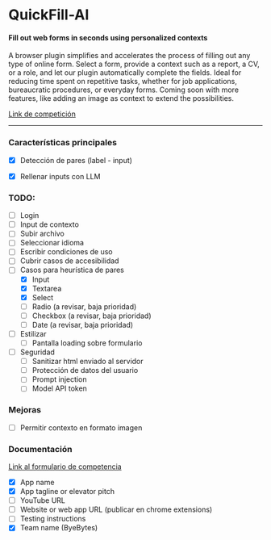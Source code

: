 # QuickFill-AI
#### **Fill out web forms in seconds using personalized contexts**

A browser plugin simplifies and accelerates the process of filling out any type of online form. Select a form, provide a context such as a report, a CV, or a role, and let our plugin automatically complete the fields. Ideal for reducing time spent on repetitive tasks, whether for job applications, bureaucratic procedures, or everyday forms. Coming soon with more features, like adding an image as context to extend the possibilities.

[Link de competición](https://ai.google.dev/competition)

---

### Características principales
- [x] Detección de pares (label - input)
- [x] Rellenar inputs con LLM


### TODO:
- [ ] Login
- [ ] Input de contexto
- [ ] Subir archivo
- [ ] Seleccionar idioma
- [ ] Escribir condiciones de uso
- [ ] Cubrir casos de accesibilidad
- [ ] Casos para heurística de pares
    - [x] Input
    - [x] Textarea
    - [x] Select
    - [ ] Radio (a revisar, baja prioridad)
    - [ ] Checkbox (a revisar, baja prioridad)
    - [ ] Date (a revisar, baja prioridad)
- [ ] Estilizar
    - [ ] Pantalla loading sobre formulario
- [ ] Seguridad
    - [ ] Sanitizar html enviado al servidor
    - [ ] Protección de datos del usuario
    - [ ] Prompt injection
    - [ ] Model API token

### Mejoras
- [ ] Permitir contexto en formato imagen

### Documentación
[Link al formulario de competencia](https://docs.google.com/forms/d/e/1FAIpQLSczzeNmPUo6yiS_TfULziyEO8gzc1WFYX3yal62KzrQgeoa1g/viewform?embedded=true&pli=1)
- [x] App name
- [x] App tagline or elevator pitch
- [ ] YouTube URL
- [ ] Website or web app URL (publicar en chrome extensions)
- [ ] Testing instructions
- [x] Team name (ByeBytes)